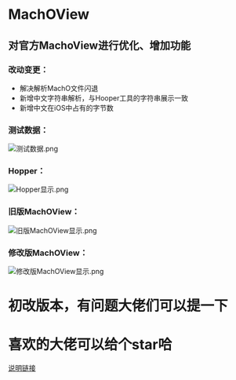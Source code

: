 # MachOView

## 对官方MachoView进行优化、增加功能

### 改动变更：
- 解决解析MachO文件闪退
- 新增中文字符串解析，与Hooper工具的字符串展示一致
- 新增中文在iOS中占有的字节数


### 测试数据：
![测试数据.png](https://upload-images.jianshu.io/upload_images/2094754-6950f9ff8169cd81.png?imageMogr2/auto-orient/strip%7CimageView2/2/w/1240)

### Hopper：
![Hopper显示.png](https://upload-images.jianshu.io/upload_images/2094754-a728be8693194d18.png?imageMogr2/auto-orient/strip%7CimageView2/2/w/1240)

### 旧版MachOView：
![旧版MachOView显示.png](https://upload-images.jianshu.io/upload_images/2094754-39e8a85e1ba4da52.png?imageMogr2/auto-orient/strip%7CimageView2/2/w/1240)

### 修改版MachOView：
![修改版MachOView显示.png](https://upload-images.jianshu.io/upload_images/2094754-1de2d60bf13cd866.png?imageMogr2/auto-orient/strip%7CimageView2/2/w/1240)


# 初改版本，有问题大佬们可以提一下

# 喜欢的大佬可以给个star哈 

[说明链接](https://www.jianshu.com/p/c51a138c932f)


